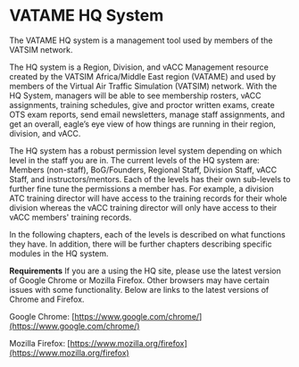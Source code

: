 # VATAME HQ System

The VATAME HQ system is a management tool used by members of the VATSIM network.

The HQ system is a Region, Division, and vACC Management resource created by the VATSIM Africa/Middle East region (VATAME) and used by members of the Virtual Air Traffic Simulation (VATSIM) network. With the HQ System, managers will be able to see membership rosters, vACC assignments, training schedules, give and proctor written exams, create OTS exam reports, send
email newsletters, manage staff assignments, and get an overall, eagle’s eye view of how things are running in their region, division, and vACC.

The HQ system has a robust permission level system depending on which level in the staff you are in. The current levels of the HQ system are: Members (non-staff), BoG/Founders, Regional Staff, Division Staff, vACC Staff, and instructors/mentors. Each of the levels has their own sub-levels to further fine tune the permissions a member has. For example, a division ATC training director will have access to the training records for their whole division whereas the vACC training director will only have access to their vACC members' training records.

In the following chapters, each of the levels is described on what functions they have. In addition, there will be further chapters describing specific modules in the HQ system.

**Requirements**
If you are a using the HQ site, please use the latest version of Google Chrome or Mozilla Firefox. Other browsers may have certain issues with some functionality. Below are links to the latest versions of Chrome and Firefox.

Google Chrome: [https://www.google.com/chrome/](https://www.google.com/chrome/) 

Mozilla Firefox: [https://www.mozilla.org/firefox](https://www.mozilla.org/firefox)